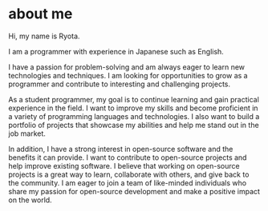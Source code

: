 # about me

Hi, my name is Ryota.

I am a programmer with experience in Japanese such as English.

I have a passion for problem-solving and am always eager to learn new technologies and techniques.
I am looking for opportunities to grow as a programmer and contribute to interesting and challenging projects.

As a student programmer, my goal is to continue learning and gain practical experience in the field.
I want to improve my skills and become proficient in a variety of programming languages and technologies. 
I also want to build a portfolio of projects that showcase my abilities and help me stand out in the job market.

In addition, I have a strong interest in open-source software and the benefits it can provide. 
I want to contribute to open-source projects and help improve existing software. 
I believe that working on open-source projects is a great way to learn, collaborate with others, and give back to the community. 
I am eager to join a team of like-minded individuals who share my passion for open-source development and make a positive impact on the world.
